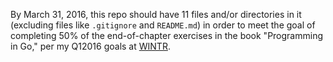 By March 31, 2016, this repo should have 11 files and/or directories in it (excluding files like `.gitignore` and `README.md`) in order to meet the goal of completing 50% of the end-of-chapter exercises in the book "Programming in Go," per my Q12016 goals at [WINTR](http://wintr.us).
